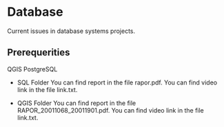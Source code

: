 # Database

Current issues in database systems projects.

## Prerequerities 
QGIS
PostgreSQL

* SQL Folder
You can find report in the file rapor.pdf.
You can find video link in the file link.txt.

* QGIS Folder
You can find report in the file RAPOR_20011068_20011901.pdf.
You can find video link in the file link.txt.
